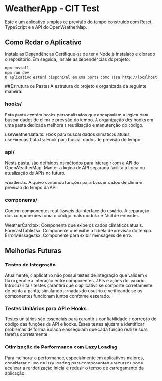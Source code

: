 # WeatherApp - CIT Test
Este é um aplicativo simples de previsão do tempo construído com React, TypeScript e a API do OpenWeatherMap.

## Como Rodar o Aplicativo

Instale as Dependências
Certifique-se de ter o Node.js instalado e clonado o repositório. Em seguida, instale as dependências do projeto:

```bash
npm install
npm run dev
O aplicativo estará disponível em uma porta como essa http://localhost:5173.
```

##Estrutura de Pastas
A estrutura do projeto é organizada da seguinte maneira:

### hooks/
Esta pasta contém hooks personalizados que encapsulam a lógica para buscar dados de clima e previsão do tempo. A organização dos hooks em uma pasta dedicada melhora a reutilização e manutenção do código.

useWeatherData.ts: Hook para buscar dados climáticos atuais.
useForecastData.ts: Hook para buscar dados de previsão do tempo.
### api/
Nesta pasta, são definidos os métodos para interagir com a API do OpenWeatherMap. Manter a lógica de API separada facilita a troca ou atualização de APIs no futuro.

weather.ts: Arquivo contendo funções para buscar dados de clima e previsão do tempo da API.
### components/
Contém componentes reutilizáveis da interface do usuário. A separação dos componentes torna o código mais modular e fácil de entender.

WeatherCard.tsx: Componente que exibe os dados climáticos atuais.
ForecastTable.tsx: Componente que exibe a tabela de previsão do tempo.
ErrorMessage.tsx: Componente para exibir mensagens de erro.

## Melhorias Futuras
### Testes de Integração
Atualmente, o aplicativo não possui testes de integração que validem o fluxo geral e a interação entre componentes, APIs e ações do usuário. Introduzir tais testes garantirá que o aplicativo se comporte corretamente de ponta a ponta, simulando jornadas do usuário e verificando se os componentes funcionam juntos conforme esperado.

### Testes Unitários para API e Hooks
Testes unitários são essenciais para garantir a confiabilidade e correção do código das funções de API e hooks. Esses testes ajudam a identificar problemas de forma isolada e asseguram que cada função realize suas tarefas corretamente.

### Otimização de Performance com Lazy Loading
Para melhorar a performance, especialmente em aplicativos maiores, considerar o uso de lazy loading para componentes e recursos pode acelerar a renderização inicial e reduzir o tempo de carregamento da aplicação.
